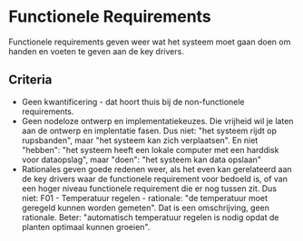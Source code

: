 # Functionele Requirements
Functionele requirements geven weer wat het systeem moet gaan doen om handen en voeten te geven aan de key drivers.

## Criteria
- Geen kwantificering - dat hoort thuis bij de non-functionele requirements.
- Geen nodeloze ontwerp en implementatiekeuzes. Die vrijheid wil je laten aan de ontwerp en implentatie fasen. Dus niet: "het systeem rijdt op rupsbanden", maar "het systeem kan zich verplaatsen". En niet "hebben": "het systeem heeft een lokale computer met een harddisk voor dataopslag", maar "doen": "het systeem kan data opslaan"
- Rationales geven goede redenen weer, als het even kan gerelateerd aan de key drivers waar de functionele requirement voor bedoeld is, of van een hoger niveau functionele requirement die er nog tussen zit. Dus niet: F01 - Temperatuur regelen - rationale: "de temperatuur moet geregeld kunnen worden gemeten". Dat is een omschrijving, geen rationale. Beter: "automatisch temperatuur regelen is nodig opdat de planten optimaal kunnen groeien".
